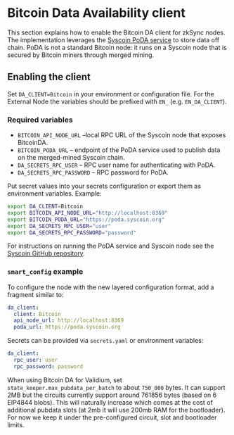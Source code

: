 # Bitcoin Data Availability client

This section explains how to enable the Bitcoin DA client for zkSync nodes. The implementation leverages the
[Syscoin PoDA service](hhttps://docs.syscoin.org/docs/tech/poda/) to store data off chain. PoDA is not a standard Bitcoin node: it runs
on a Syscoin node that is secured by Bitcoin miners through merged mining.

## Enabling the client

Set `DA_CLIENT=Bitcoin` in your environment or configuration file. For the External Node the variables should be
prefixed with `EN_` (e.g. `EN_DA_CLIENT`).

### Required variables

- `BITCOIN_API_NODE_URL` &ndash;local RPC URL of the Syscoin node that exposes BitcoinDA.
- `BITCOIN_PODA_URL` &ndash; endpoint of the PoDA service used to publish data on the merged-mined Syscoin chain.
- `DA_SECRETS_RPC_USER` &ndash; RPC user name for authenticating with PoDA.
- `DA_SECRETS_RPC_PASSWORD` &ndash; RPC password for PoDA.

Put secret values into your secrets configuration or export them as environment variables. Example:

```bash
export DA_CLIENT=Bitcoin
export BITCOIN_API_NODE_URL="http://localhost:8369"
export BITCOIN_PODA_URL="https://poda.syscoin.org"
export DA_SECRETS_RPC_USER="user"
export DA_SECRETS_RPC_PASSWORD="password"
```

For instructions on running the PoDA service and Syscoin node see the
[Syscoin GitHub repository](https://github.com/syscoin/syscoin).

### `smart_config` example

To configure the node with the new layered configuration format, add a fragment similar to:

```yaml
da_client:
  client: Bitcoin
  api_node_url: http://localhost:8369
  poda_url: https://poda.syscoin.org
```

Secrets can be provided via `secrets.yaml` or environment variables:

```yaml
da_client:
  rpc_user: user
  rpc_password: password
```

When using Bitcoin DA for Validium, set `state_keeper.max_pubdata_per_batch` to about `750_000` bytes. It can support 2MB but the circuits currently support around 761856 bytes (based on 6 EIP4844 blobs). This will naturally increase which comes at the cost of additional pubdata slots (at 2mb it will use 200mb RAM for the bootloader). For now we keep it under the pre-configured circuit, slot and bootloader limits.
